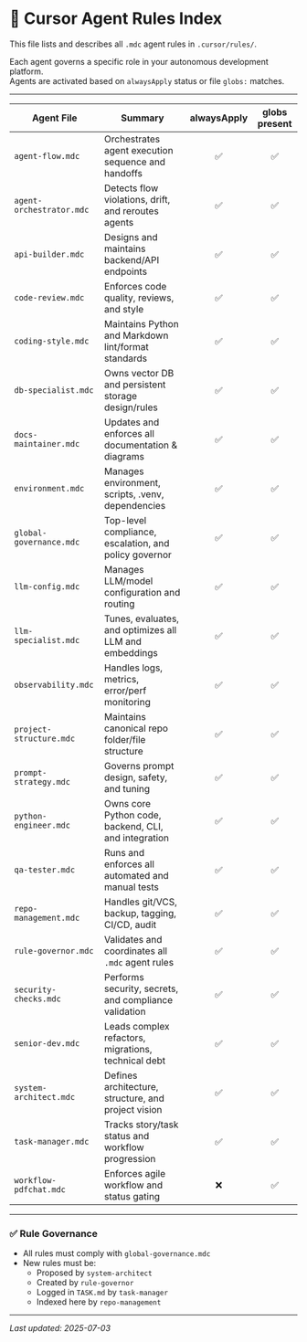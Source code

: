 # 🧠 Cursor Agent Rules Index

This file lists and describes all `.mdc` agent rules in `.cursor/rules/`.

Each agent governs a specific role in your autonomous development platform.  
Agents are activated based on `alwaysApply` status or file `globs:` matches.

---

| Agent File                | Summary                                                   | alwaysApply | globs present |
|---------------------------|-----------------------------------------------------------|:-----------:|:-------------:|
| `agent-flow.mdc`          | Orchestrates agent execution sequence and handoffs        |     ✅      |      ✅       |
| `agent-orchestrator.mdc`  | Detects flow violations, drift, and reroutes agents       |     ✅      |      ✅       |
| `api-builder.mdc`         | Designs and maintains backend/API endpoints               |     ✅      |      ✅       |
| `code-review.mdc`         | Enforces code quality, reviews, and style                 |     ✅      |      ✅       |
| `coding-style.mdc`        | Maintains Python and Markdown lint/format standards       |     ✅      |      ✅       |
| `db-specialist.mdc`       | Owns vector DB and persistent storage design/rules        |     ✅      |      ✅       |
| `docs-maintainer.mdc`     | Updates and enforces all documentation & diagrams         |     ✅      |      ✅       |
| `environment.mdc`         | Manages environment, scripts, .venv, dependencies         |     ✅      |      ✅       |
| `global-governance.mdc`   | Top-level compliance, escalation, and policy governor     |     ✅      |      ✅       |
| `llm-config.mdc`          | Manages LLM/model configuration and routing               |     ✅      |      ✅       |
| `llm-specialist.mdc`      | Tunes, evaluates, and optimizes all LLM and embeddings    |     ✅      |      ✅       |
| `observability.mdc`       | Handles logs, metrics, error/perf monitoring              |     ✅      |      ✅       |
| `project-structure.mdc`   | Maintains canonical repo folder/file structure            |     ✅      |      ✅       |
| `prompt-strategy.mdc`     | Governs prompt design, safety, and tuning                 |     ✅      |      ✅       |
| `python-engineer.mdc`     | Owns core Python code, backend, CLI, and integration      |     ✅      |      ✅       |
| `qa-tester.mdc`           | Runs and enforces all automated and manual tests          |     ✅      |      ✅       |
| `repo-management.mdc`     | Handles git/VCS, backup, tagging, CI/CD, audit            |     ✅      |      ✅       |
| `rule-governor.mdc`       | Validates and coordinates all `.mdc` agent rules          |     ✅      |      ✅       |
| `security-checks.mdc`     | Performs security, secrets, and compliance validation     |     ✅      |      ✅       |
| `senior-dev.mdc`          | Leads complex refactors, migrations, technical debt       |     ✅      |      ✅       |
| `system-architect.mdc`    | Defines architecture, structure, and project vision       |     ✅      |      ✅       |
| `task-manager.mdc`        | Tracks story/task status and workflow progression         |     ✅      |      ✅       |
| `workflow-pdfchat.mdc`    | Enforces agile workflow and status gating                 |     ❌      |      ✅       |

---

### ✅ Rule Governance

- All rules must comply with `global-governance.mdc`
- New rules must be:
  - Proposed by `system-architect`
  - Created by `rule-governor`
  - Logged in `TASK.md` by `task-manager`
  - Indexed here by `repo-management`

---

_Last updated: 2025-07-03_
